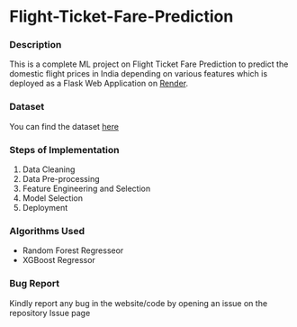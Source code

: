 # Flight-Ticket-Fare-Prediction

### Description

This is a complete ML project on Flight Ticket Fare Prediction to predict the domestic flight prices in India depending on various features which is deployed as a Flask Web Application on [Render](https://flightticketfareprediction-com.onrender.com/).

### Dataset

You can find the dataset [here](https://www.kaggle.com/nikhilmittal/flight-fare-prediction-mh)

### Steps of Implementation

1. Data Cleaning
2. Data Pre-processing
3. Feature Engineering and Selection
4. Model Selection
5. Deployment

### Algorithms Used

- Random Forest Regresseor
- XGBoost Regressor

### Bug Report

Kindly report any bug in the website/code by opening an issue on the repository Issue page
